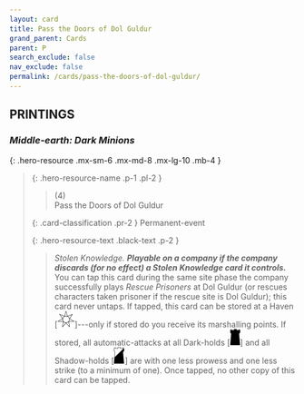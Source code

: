 ```yaml
---
layout: card
title: Pass the Doors of Dol Guldur
grand_parent: Cards
parent: P
search_exclude: false
nav_exclude: false
permalink: /cards/pass-the-doors-of-dol-guldur/
---
```


## PRINTINGS


### _Middle-earth: Dark Minions_

{: .hero-resource .mx-sm-6 .mx-md-8 .mx-lg-10 .mb-4 }
> {: .hero-resource-name .p-1 .pl-2 }
> > <div class="card-mp">(4)</div>
> > <div class="card-name">Pass the Doors of Dol Guldur</div>
>
> {: .card-classification .pr-2 }
> Permanent-event
>
> {: .hero-resource-text .black-text .p-2 }
> > _Stolen Knowledge._ ***Playable on a company if the company discards (for no effect) a Stolen Knowledge card it controls.*** You can tap this card during the same site phase the company successfully plays _Rescue Prisoners_ at Dol Guldur (or rescues characters taken prisoner if the rescue site is Dol Guldur); this card never untaps. If tapped, this card can be stored at a Haven <nobr>[<img src="/assets/images/free-haven.svg">]</nobr>---only if stored do you receive its marshalling points. If stored, all automatic-attacks at all Dark-holds <nobr>[<img src="/assets/images/dark-hold.svg">]</nobr> and all Shadow-holds <nobr>[<img src="/assets/images/shadow-hold.svg">]</nobr> are with one less prowess and one less strike (to a minimum of one). Once tapped, no other copy of this card can be tapped. 
> 
